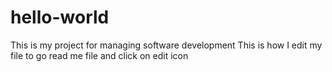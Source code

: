 # hello-world
This is my project for managing software development
This is how I edit my file to go read me file and click on edit icon
